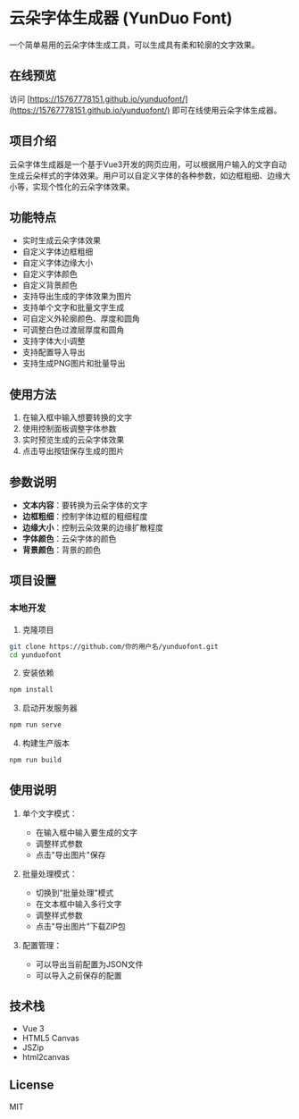 # 云朵字体生成器 (YunDuo Font)

一个简单易用的云朵字体生成工具，可以生成具有柔和轮廓的文字效果。

## 在线预览

访问 [https://15767778151.github.io/yunduofont/](https://15767778151.github.io/yunduofont/) 即可在线使用云朵字体生成器。

## 项目介绍
云朵字体生成器是一个基于Vue3开发的网页应用，可以根据用户输入的文字自动生成云朵样式的字体效果。用户可以自定义字体的各种参数，如边框粗细、边缘大小等，实现个性化的云朵字体效果。

## 功能特点
- 实时生成云朵字体效果
- 自定义字体边框粗细
- 自定义字体边缘大小
- 自定义字体颜色
- 自定义背景颜色
- 支持导出生成的字体效果为图片
- 支持单个文字和批量文字生成
- 可自定义外轮廓颜色、厚度和圆角
- 可调整白色过渡层厚度和圆角
- 支持字体大小调整
- 支持配置导入导出
- 支持生成PNG图片和批量导出

## 使用方法
1. 在输入框中输入想要转换的文字
2. 使用控制面板调整字体参数
3. 实时预览生成的云朵字体效果
4. 点击导出按钮保存生成的图片

## 参数说明
- **文本内容**：要转换为云朵字体的文字
- **边框粗细**：控制字体边框的粗细程度
- **边缘大小**：控制云朵效果的边缘扩散程度
- **字体颜色**：云朵字体的颜色
- **背景颜色**：背景的颜色

## 项目设置

### 本地开发

1. 克隆项目
```bash
git clone https://github.com/你的用户名/yunduofont.git
cd yunduofont
```

2. 安装依赖
```bash
npm install
```

3. 启动开发服务器
```bash
npm run serve
```

4. 构建生产版本
```bash
npm run build
```

## 使用说明

1. 单个文字模式：
   - 在输入框中输入要生成的文字
   - 调整样式参数
   - 点击"导出图片"保存

2. 批量处理模式：
   - 切换到"批量处理"模式
   - 在文本框中输入多行文字
   - 调整样式参数
   - 点击"导出图片"下载ZIP包

3. 配置管理：
   - 可以导出当前配置为JSON文件
   - 可以导入之前保存的配置

## 技术栈

- Vue 3
- HTML5 Canvas
- JSZip
- html2canvas

## License

MIT
